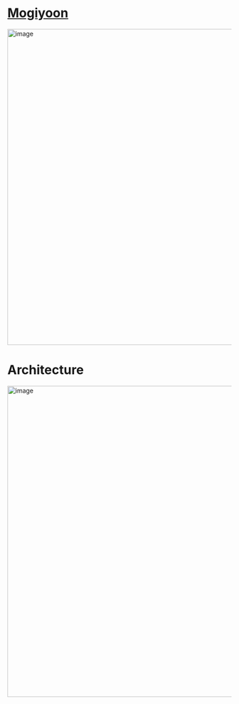 # [Mogiyoon](https://mogiyoon.com)
<img width="1150" height="711" alt="image" src="https://github.com/user-attachments/assets/490e714e-7f12-4d8d-ab0a-c12d2b8bc316" />

# Architecture
<img width="700" height="700" alt="image" src="https://github.com/user-attachments/assets/eda3b709-04e9-42aa-90c4-2c262ea1337e" />
